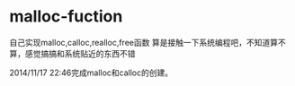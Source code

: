 malloc-fuction
==============

自己实现malloc,calloc,realloc,free函数
算是接触一下系统编程吧，不知道算不算，感觉搞搞和系统贴近的东西不错

2014/11/17 22:46完成malloc和calloc的创建。
